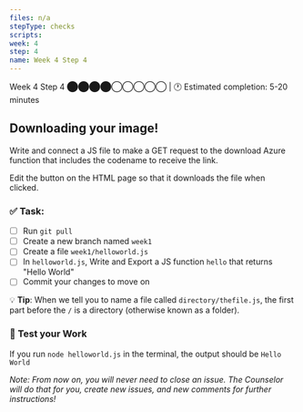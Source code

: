 ```yaml
---
files: n/a
stepType: checks
scripts: 
week: 4
step: 4
name: Week 4 Step 4
---
```


Week 4 Step 4 ⬤⬤⬤⬤◯◯◯◯◯ | 🕐 Estimated completion: 5-20 minutes

## Downloading your image!

Write and connect a JS file to make a GET request to the download Azure function that includes the codename to receive the link.

Edit the button on the HTML page so that it downloads the file when clicked.

### ✅  Task:
- [ ] Run `git pull`
- [ ]  Create a new branch named `week1`
- [ ]  Create a file `week1/helloworld.js` 
- [ ]  In `helloworld.js`, Write and Export a JS function `hello` that returns "Hello World"
- [ ] Commit your changes to move on 

:bulb: **Tip**: When we tell you to name a file called `directory/thefile.js`, the first part before the `/` is a directory (otherwise known as a folder).
### 🚧 Test your Work
If you run `node helloworld.js` in the terminal, the output should be `Hello World`

*Note: From now on, you will never need to close an issue. The Counselor will do that for you, create new issues, and new comments for further instructions!*

